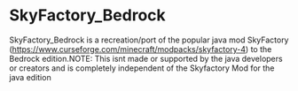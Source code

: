 # SkyFactory_Bedrock
SkyFactory_Bedrock is a recreation/port of the popular java mod SkyFactory (https://www.curseforge.com/minecraft/modpacks/skyfactory-4) to the Bedrock edition.NOTE: This isnt made or supported by the java developers or creators and is completely independent of the Skyfactory Mod for the java edition
